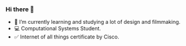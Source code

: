 ### Hi there 👋

- 🌱 I’m currently learning and studying a lot of design and filmmaking.
- 💻 Computational Systems Student.
- ✅ Internet of all things certificate by Cisco.
